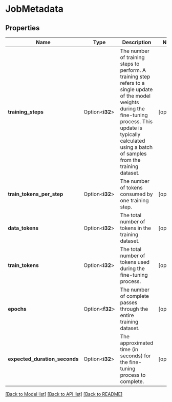 # JobMetadata

## Properties

Name | Type | Description | Notes
------------ | ------------- | ------------- | -------------
**training_steps** | Option<**i32**> | The number of training steps to perform. A training step refers to a single update of the model weights during the fine-tuning process. This update is typically calculated using a batch of samples from the training dataset.  | [optional]
**train_tokens_per_step** | Option<**i32**> | The number of tokens consumed by one training step. | [optional]
**data_tokens** | Option<**i32**> | The total number of tokens in the training dataset. | [optional]
**train_tokens** | Option<**i32**> | The total number of tokens used during the fine-tuning process. | [optional]
**epochs** | Option<**f32**> | The number of complete passes through the entire training dataset. | [optional]
**expected_duration_seconds** | Option<**i32**> | The approximated time (in seconds) for the fine-tuning process to complete. | [optional]

[[Back to Model list]](../README.md#documentation-for-models) [[Back to API list]](../README.md#documentation-for-api-endpoints) [[Back to README]](../README.md)


